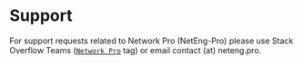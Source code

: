 <!-- SPDX-License-Identifier: CC-BY-4.0 OR GPL-3.0-or-later -->
<!-- This file is part of Network Pro -->

# Support

For support requests related to Network Pro (NetEng-Pro) please use
Stack Overflow Teams ([`Network Pro`](https://stack.neteng.pro) tag)
or email contact (at) neteng.pro.
